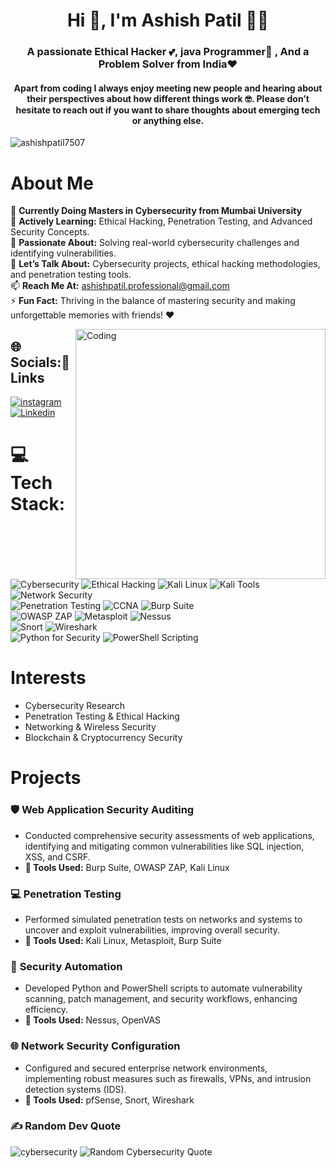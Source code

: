   
<h1 align="center">Hi 👋,<b> I'm Ashish Patil</b> 🧑‍💻</h1>
<h3 align="center">A passionate Ethical Hacker 💕, java Programmer🙌 , And a Problem Solver from India❤️</h3>
<h4 align="center">Apart from coding I always enjoy meeting new people and hearing about their perspectives about how different things work 🤓. Please don’t hesitate to reach out if you want to share thoughts about emerging tech or anything else.</h4>

<p align="left"> <img src="https://komarev.com/ghpvc/?username=ashishpatil7507&label=Profile%20views&color=0e75b6&style=flat" alt="ashishpatil7507" /> </p>

# About Me

🔭 **Currently Doing Masters in Cybersecurity from Mumbai University**  
🌱 **Actively Learning:** Ethical Hacking, Penetration Testing, and Advanced Security Concepts.  
🤔 **Passionate About:** Solving real-world cybersecurity challenges and identifying vulnerabilities.  
💬 **Let’s Talk About:** Cybersecurity projects, ethical hacking methodologies, and penetration testing tools.  
📫 **Reach Me At:** [ashishpatil.professional@gmail.com](mailto:ashishpatil.sknsits.comp@gmail.com)  
⚡ **Fun Fact:** Thriving in the balance of mastering security and making unforgettable memories with friends! ❤️  

<img align="right" alt="Coding" width="400" src="https://cdn.dribbble.com/users/1059583/screenshots/4171367/coding-freak.gif">




## 🌐 Socials:🔗 Links





<a href="https://www.instagram.com/ashishpatil.officiall"><img  alt="instagram" src="https://img.shields.io/badge/instagram-ffd9b3?style=for-the-badge&logo=instagram&logoColor=red" />
<a href=https://www.linkedin.com/in/ashishpatil7507/><img alt=" Linkedin" src="https://img.shields.io/badge/Linkedin-%2300acee.svg?&style=for-the-badge&logo=Linkedin&logoColor=white&alt=Linkedin"></a>

<!-- <a  href="https://discord.com/users/758681549993541684"><img alt=" Discord" src="https://img.shields.io/badge/Discord-7289DA?style=for-the-badge&logo=discord&logoColor=white"> -->
<!-- <a  href="" target="_blank"><img alt="LinkedIn" src="https://img.shields.io/badge/linkedin%20-%230077B5.svg?&style=for-the-badge&logo=linkedin&logoColor=white" /></a> -->
</a>

   
   



# 💻 Tech Stack:
![Cybersecurity](https://img.shields.io/badge/Cybersecurity-%2300A86B.svg?style=flat&logo=security&logoColor=white) ![Ethical Hacking](https://img.shields.io/badge/Ethical-Hacking-%23E34F26.svg?style=flat&logo=hackerone&logoColor=white)  ![Kali Linux](https://img.shields.io/badge/Kali-Linux-%23007ACC.svg?style=flat&logo=linux&logoColor=white)  ![Kali Tools](https://img.shields.io/badge/Kali-Tools-%23F0DB4F.svg?style=flat&logo=linux&logoColor=black)  ![Network Security](https://img.shields.io/badge/Network-Security-%2300BFFF.svg?style=flat&logo=internet-security&logoColor=white)  
![Penetration Testing](https://img.shields.io/badge/Penetration-Testing-%234285F4.svg?style=flat&logo=penetration-testing&logoColor=white)  ![CCNA](https://img.shields.io/badge/CCNA-%23FF5733.svg?style=flat&logo=cisco&logoColor=white)  ![Burp Suite](https://img.shields.io/badge/Burp-Suite-%23F7462E.svg?style=flat&logo=burpsuite&logoColor=white)  
![OWASP ZAP](https://img.shields.io/badge/OWASP-ZAP-%23FF5733.svg?style=flat&logo=zapier&logoColor=white)  ![Metasploit](https://img.shields.io/badge/Metasploit-%230081CB.svg?style=flat&logo=metasploit&logoColor=white)  ![Nessus](https://img.shields.io/badge/Nessus-%234A90E2.svg?style=flat&logo=nessus&logoColor=white)  
![Snort](https://img.shields.io/badge/Snort-%23FFC300.svg?style=flat&logo=snort&logoColor=black)  ![Wireshark](https://img.shields.io/badge/Wireshark-%2300AEEF.svg?style=flat&logo=wireshark&logoColor=white)  
![Python for Security](https://img.shields.io/badge/Python-for%20Security-%233776AB.svg?style=flat&logo=python&logoColor=white)  ![PowerShell Scripting](https://img.shields.io/badge/PowerShell-Scripting-%23007ACC.svg?style=flat&logo=powershell&logoColor=white)  

# Interests

- Cybersecurity Research  
- Penetration Testing & Ethical Hacking  
- Networking & Wireless Security  
- Blockchain & Cryptocurrency Security

# Projects

### 🛡️ **Web Application Security Auditing**  
- Conducted comprehensive security assessments of web applications, identifying and mitigating common vulnerabilities like SQL injection, XSS, and CSRF.  
- **🔧 Tools Used:** Burp Suite, OWASP ZAP, Kali Linux  

### 💻 **Penetration Testing**  
- Performed simulated penetration tests on networks and systems to uncover and exploit vulnerabilities, improving overall security.  
- **🔧 Tools Used:** Kali Linux, Metasploit, Burp Suite  

### 🤖 **Security Automation**  
- Developed Python and PowerShell scripts to automate vulnerability scanning, patch management, and security workflows, enhancing efficiency.  
- **🔧 Tools Used:** Nessus, OpenVAS  

### 🌐 **Network Security Configuration**  
- Configured and secured enterprise network environments, implementing robust measures such as firewalls, VPNs, and intrusion detection systems (IDS).  
- **🔧 Tools Used:** pfSense, Snort, Wireshark  

### ✍️ Random Dev Quote
![cybersecurity](https://quotes-github-readme.vercel.app/api?type=horizontal&theme=radical)
![Random Cybersecurity Quote](https://quotes-github-readme.vercel.app/api?type=horizontal&theme=radical&category=cybersecurity)


